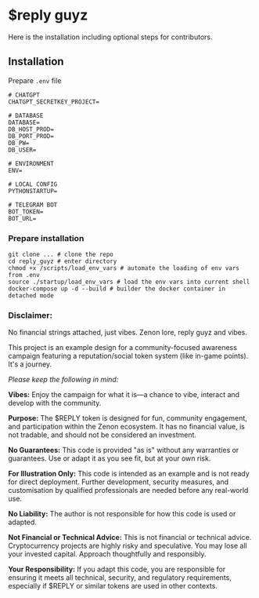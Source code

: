 # $reply guyz 

Here is the installation including optional steps for contributors.

## Installation 
Prepare `.env` file 
```
# CHATGPT
CHATGPT_SECRETKEY_PROJECT=

# DATABASE
DATABASE=
DB_HOST_PROD=
DB_PORT_PROD=
DB_PW=
DB_USER=

# ENVIRONMENT
ENV=

# LOCAL CONFIG
PYTHONSTARTUP=

# TELEGRAM BOT
BOT_TOKEN=
BOT_URL=
```
### Prepare installation 
```shell
git clone ... # clone the repo 
cd reply_guyz # enter directory 
chmod +x /scripts/load_env_vars # automate the loading of env vars from .env 
source ./startup/load_env_vars # load the env vars into current shell 
docker-compose up -d --build # builder the docker container in detached mode 
```


### Disclaimer: 

No financial strings attached, just vibes. Zenon lore, reply guyz and vibes. 

This project is an example design for a community-focused awareness campaign featuring a reputation/social token system (like in-game points). It's a journey.  

_Please keep the following in mind:_  

**Vibes:** Enjoy the campaign for what it is—a chance to vibe, interact and develop with the community. 

**Purpose:** 
The \$REPLY token is designed for fun, community engagement, and participation within the Zenon ecosystem. It has no financial value, is not tradable, and should not be considered an investment.  

**No Guarantees:** This code is provided "as is" without any warranties or guarantees. Use or adapt it as you see fit, but at your own risk.  

**For Illustration Only:** This code is intended as an example and is not ready for direct deployment. Further development, security measures, and customisation by qualified professionals are needed before any real-world use.  

**No Liability:** The author is not responsible for how this code is used or adapted.    

**Not Financial or Technical Advice:** This is not financial or technical advice. Cryptocurrency projects are highly risky and speculative. You may lose all your invested capital. Approach thoughtfully and responsibly.    

**Your Responsibility:** If you adapt this code, you are responsible for ensuring it meets all technical, security, and regulatory requirements, especially if $REPLY or similar tokens are used in other contexts.  